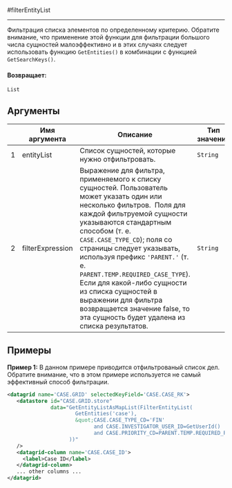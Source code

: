 #filterEntityList

---

Фильтрация списка элементов по определенному критерию.
Обратите внимание, что применение этой функции для фильтрации большого числа сущностей малоэффективно и в этих случаях
следует использовать функцию `GetEntities()` в комбинации с функцией `GetSearchKeys()`.

#### Возвращает:

`List`

## Аргументы

|  | Имя аргумента | Описание | Тип значения |
| --- | --- | --- | --- |
| 1 | entityList | Список сущностей, которые нужно отфильтровать. | `String` |
| 2 | filterExpression | Выражение для фильтра, применяемого к списку сущностей. Пользователь может указать один или несколько фильтров.  Поля для каждой фильтруемой сущности указываются стандартным способом (т. е. `CASE.CASE_TYPE_CD`); поля со страницы следует указывать, используя префикс `'PARENT.'` (т. е. `PARENT.TEMP.REQUIRED_CASE_TYPE`). Если для какой-либо сущности из списка сущностей в выражении для фильтра возвращается значение false, то эта сущность будет удалена из списка результатов. | `String` |

## Примеры

**Пример 1:** В данном примере приводится отфильтрованый список дел. Обратите внимание, что в этом примере используется не самый эффективный способ фильтрации.
```xml
<datagrid name='CASE.GRID' selectedKeyField='CASE.CASE_RK'>
   <datastore id="CASE.GRID.store"
              data="GetEntityListAsMapList(FilterEntityList(
                      GetEntities('case'),
                      &quot;CASE.CASE_TYPE_CD='FIN'
                            and CASE.INVESTIGATOR_USER_ID=GetUserId()
                            and CASE.PRIORITY_CD=PARENT.TEMP.REQUIRED_PRIORITY&quot;
                    ))"
   />
   <datagrid-column name='CASE.CASE_ID'>
     <label>Case ID</label>
   </datagrid-column>
   ... other columns ...
</datagrid>
```

